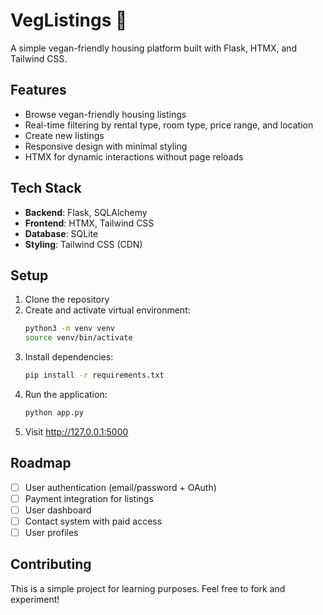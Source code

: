# VegListings 🌱

A simple vegan-friendly housing platform built with Flask, HTMX, and Tailwind CSS.

## Features

- Browse vegan-friendly housing listings
- Real-time filtering by rental type, room type, price range, and location
- Create new listings
- Responsive design with minimal styling
- HTMX for dynamic interactions without page reloads

## Tech Stack

- **Backend**: Flask, SQLAlchemy
- **Frontend**: HTMX, Tailwind CSS
- **Database**: SQLite
- **Styling**: Tailwind CSS (CDN)

## Setup

1. Clone the repository
2. Create and activate virtual environment:
   ```bash
   python3 -m venv venv
   source venv/bin/activate
   ```
3. Install dependencies:
   ```bash
   pip install -r requirements.txt
   ```
4. Run the application:
   ```bash
   python app.py
   ```
5. Visit http://127.0.0.1:5000

## Roadmap

- [ ] User authentication (email/password + OAuth)
- [ ] Payment integration for listings
- [ ] User dashboard
- [ ] Contact system with paid access
- [ ] User profiles

## Contributing

This is a simple project for learning purposes. Feel free to fork and experiment!